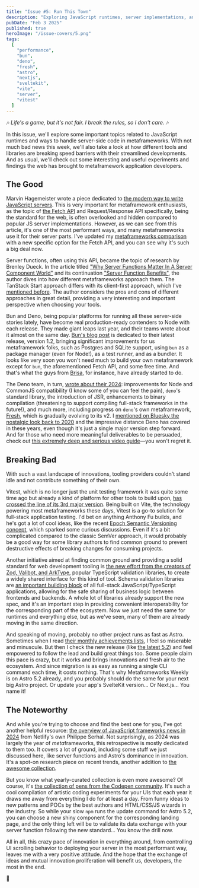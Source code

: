 ```yaml
---
title: "Issue #5: Run This Town"
description: "Exploring JavaScript runtimes, server implementations, and the crazy race for speed happening around."
pubDate: "Feb 3 2025"
published: true
heroImage: "/issue-covers/5.png"
tags:
  [
    "performance",
    "bun",
    "deno",
    "fresh",
    "astro",
    "nextjs",
    "sveltekit",
    "vite",
    "server",
    "vitest"
  ]
---
```


🎶 _Life's a game, but it's not fair. I break the rules, so I don't care._ 🎶

In this issue, we'll explore some important topics related to JavaScript runtimes and ways to handle server-side code in metaframeworks. With not much bad news this week, we'll also take a look at how different tools and libraries are breaking speed barriers with their streamlined developments. And as usual, we'll check out some interesting and useful experiments and findings the web has brought to metaframework application developers.

## The Good

Marvin Hagemeister wrote a piece dedicated to [the modern way to write JavaScript servers](https://marvinh.dev/blog/modern-way-to-write-javascript-servers/). This is very important for metaframework enthusiasts, as the topic of [the Fetch API](https://developer.mozilla.org/en-US/docs/Web/API/Fetch_API) and Request/Response API specifically, being the standard for the web, is often overlooked and hidden compared to popular JS server implementations. However, as we can see from this article, it's one of the most performant ways, and many metaframeworks use it for their server parts. I've updated my [metaframeworks comparison](https://metaframe.works/comparison/) with a new specific option for the Fetch API, and you can see why it's such a big deal now.

Server functions, often using this API, became the topic of research by Brenley Dueck. In the article titled ["Why Server Functions Matter In A Server Component World"](https://www.brenelz.com/posts/why-server-functions-matter-in-a-server-component-world/) and its continuation ["Server Function Benefits"](https://www.brenelz.com/posts/server-function-benefits/), the author dives into how different metaframeworks approach them. The TanStack Start approach differs with its client-first approach, which I've [mentioned before](https://metaframe.works/archive/2/). The author considers the pros and cons of different approaches in great detail, providing a very interesting and important perspective when choosing your tools.

Bun and Deno, being popular platforms for running all these server-side stories lately, have become real production-ready contenders to Node with each release. They made giant leaps last year, and their teams wrote about it almost on the same day. [Bun's blog post](https://bun.sh/blog/bun-v1.2) is dedicated to their latest release, version 1.2, bringing significant improvements for us metaframework folks, such as Postgres and SQLite support, using `bun` as a package manager (even for Node!), as a test runner, and as a bundler. It looks like very soon you won't need much to build your own metaframework except for `bun`, the aforementioned Fetch API, and some free time. And that's what the guys from [Brisa](https://brisa.build), for instance, have already started to do.

The Deno team, in turn, [wrote about their 2024](https://deno.com/blog/deno-in-2024): improvements for Node and CommonJS compatibility (I know some of you can feel the pain), `deno`'s standard library, the introduction of JSR, enhancements to binary compilation (threatening to support compiling full-stack frameworks in the future!), and much more, including progress on `deno`'s own metaframework, [Fresh](https://deno.com/blog/deno-in-2024#fresh-deno-deploy-subhosting), which is gradually evolving to its v2. I [mentioned on Bluesky the nostalgic look back to 2020](https://bsky.app/profile/fyodor.io/post/3lgzm6kkpxk2p) and the impressive distance Deno has covered in these years, even though it's just a single major version step forward. And for those who need more meaningful deliverables to be persuaded, check out [this extremely deep and serious video guide](https://www.youtube.com/watch?v=swXWUfufu2w)—you won't regret it.

## Breaking Bad

With such a vast landscape of innovations, tooling providers couldn't stand idle and not contribute something of their own.

Vitest, which is no longer just the unit testing framework it was quite some time ago but already a kind of platform for other tools to build upon, [has crossed the line of its 3rd major version](https://vitest.dev/blog/vitest-3). Being built on Vite, the technology powering most metaframeworks these days, Vitest is a go-to solution for full-stack application testing. I'd bet on anything Anthony Fu builds, and he's got a lot of cool ideas, like the recent [Epoch Semantic Versioning concept](https://antfu.me/posts/epoch-semver), which sparked some curious discussions. Even if it's a bit complicated compared to the classic SemVer approach, it would probably be a good way for some library authors to find common ground to prevent destructive effects of breaking changes for consuming projects.

Another initiative aimed at finding common ground and providing a solid standard for web development tooling is [the new effort from the creators of Zod, Valibot, and ArkType](https://standardschema.dev), popular TypeScript validation libraries, to create a widely shared interface for this kind of tool. Schema validation libraries are [an important building block](https://github.com/fyodorio/awesome-metaframeworks?tab=readme-ov-file#building-parts) of all full-stack JavaScript/TypeScript applications, allowing for the safe sharing of business logic between frontends and backends. A whole lot of libraries already support the new spec, and it's an important step in providing convenient interoperability for the corresponding part of the ecosystem. Now we just need the same for runtimes and everything else, but as we've seen, many of them are already moving in the same direction.

And speaking of moving, probably no other project runs as fast as Astro. Sometimes when I read [their monthly achievements lists](https://astro.build/blog/whats-new-january-2025/), I feel so miserable and minuscule. But then I check the new release (like [the latest 5.2](https://astro.build/blog/astro-520/)) and feel empowered to follow the lead and build great things too. Some people claim this pace is crazy, but it works and brings innovations and fresh air to the ecosystem. And since migration is as easy as running a single CLI command each time, it costs nothing. That's why Metaframeworks Weekly is on Astro 5.2 already, and you probably should do the same for your next big Astro project. Or update your app's SvelteKit version… Or Next.js… You name it!

## The Noteworthy

And while you're trying to choose and find the best one for you, I've got another helpful resource: [the overview of JavaScript frameworks news in 2024](https://www.netlify.com/blog/2024-frameworks-year-in-review/) from Netlify's own Philippe Serhal. Not surprisingly, as 2024 was largely the year of *meta*frameworks, this retrospective is mostly dedicated to them too. It covers a lot of ground, including some stuff we just discussed here, like server functions and Astro's dominance in innovation. It's a spot-on research piece on recent trends, another addition to [the awesome collection](https://github.com/fyodorio/awesome-metaframeworks).

But you know what yearly-curated collection is even more awesome? Of course, it's [the collection of pens from the Codepen community](https://codepen.io/2024/popular/pens). It's such a cool compilation of artistic coding experiments for your UIs that each year it draws me away from everything I do for at least a day. From funny ideas to new patterns and POCs by the best authors and HTML/CSS/JS wizards in the industry. So while your slow `npm` runs the update command for Astro 5.2, you can choose a new shiny component for the corresponding landing page, and the only thing left will be to validate its data exchange with your server function following the new standard… You know the drill now.

All in all, this crazy pace of innovation in everything around, from controlling UI scrolling behavior to deploying your server in the most performant way, leaves me with a very positive attitude. And the hope that the exchange of ideas and mutual innovation proliferation will benefit us, developers, the most in the end.

👋
